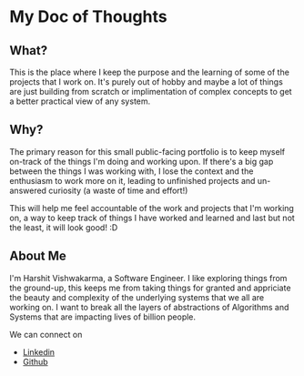 # My Doc of Thoughts

## What?

This is the place where I keep the purpose and the learning of some of the projects that I work on. It's purely out of hobby and maybe a lot of things are just building from scratch or implimentation of complex concepts to get a better practical view of any system.

## Why?

The primary reason for this small public-facing portfolio is to keep myself on-track of the things I'm doing and working upon. If there's a big gap between the things I was working with, I lose the context and the enthusiasm to work more on it, leading to unfinished projects and un-answered curiosity (a waste of time and effort!)

This will help me feel accountable of the work and projects that I'm working on, a way to keep track of things I have worked and learned and last but not the least, it will look good! :D

## About Me

I'm Harshit Vishwakarma, a Software Engineer. I like exploring things from the ground-up, this keeps me from taking things for granted and appriciate the beauty and complexity of the underlying systems that we all are working on. I want to break all the layers of abstractions of Algorithms and Systems that are impacting lives of billion people.

We can connect on
 - [Linkedin](https://www.linkedin.com/in/harshit-vishwakarma-2001)
 - [Github](https://www.github.com/Shikhar03Stark)
